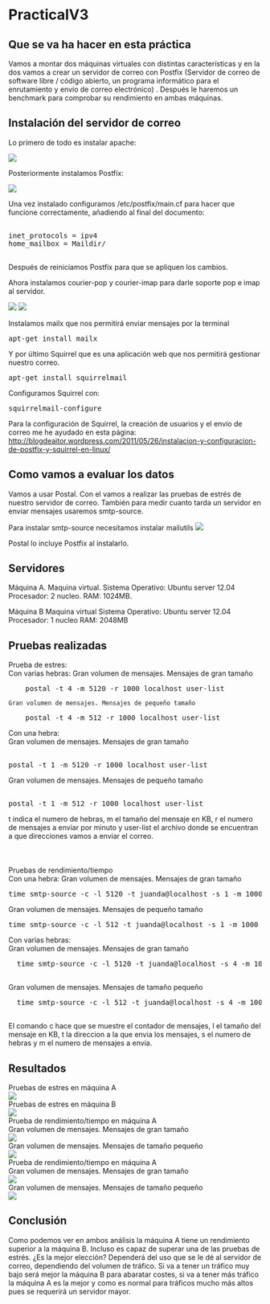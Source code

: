 PracticaIV3
===========

## Que se va ha hacer en esta práctica ##

Vamos a montar dos máquinas virtuales con distintas características y en la dos vamos a crear un servidor de correo con Postfix (Servidor de correo de software libre / código abierto, un programa
informático para el enrutamiento y envío de correo electrónico) . Después le haremos un benchmark para comprobar su rendimiento en ambas máquinas.


## Instalación del servidor de correo ##

Lo primero de todo es instalar apache:

<img src=https://dl.dropboxusercontent.com/u/71428812/ivp3/1.jpg />

Posteriormente instalamos Postfix:

<img src=https://dl.dropboxusercontent.com/u/71428812/ivp3/2.jpg />

Una vez instalado configuramos /etc/postfix/main.cf para hacer que funcione correctamente, añadiendo al final del documento:

<pre>

inet_protocols = ipv4
home_mailbox = Maildir/

</pre>

Después de reiniciamos Postfix para que se apliquen los cambios.

Ahora instalamos courier-pop y courier-imap para darle soporte pop e imap al servidor.

<img src=https://dl.dropboxusercontent.com/u/71428812/ivp3/3.jpg />

<img src=https://dl.dropboxusercontent.com/u/71428812/ivp3/4.jpg />

Instalamos mailx que nos permitirá enviar mensajes por la terminal

<pre>
apt-get install mailx
</pre>

Y por último Squirrel que es una aplicación web que nos permitirá gestionar nuestro correo.

<pre>
apt-get install squirrelmail
</pre>

Configuramos Squirrel con:

<pre>
squirrelmail-configure
</pre>

Para la configuración de Squirrel, la creación de usuarios y el envío de correo me he ayudado en esta página:
http://blogdeaitor.wordpress.com/2011/05/26/instalacion-y-configuracion-de-postfix-y-squirrel-en-linux/

## Como vamos a evaluar los datos ##

Vamos a usar Postal. Con el vamos a realizar las pruebas de estrés de nuestro servidor de correo. También para medir cuanto tarda un servidor en enviar mensajes usaremos smtp-source.

Para instalar smtp-source necesitamos instalar mailutils
<img src=https://dl.dropboxusercontent.com/u/71428812/ivp3/5.jpg />

Postal lo incluye Postfix al instalarlo.

## Servidores ##

Máquina A.
Maquina virtual.
Sistema Operativo: Ubuntu server 12.04
Procesador: 2 nucleo.
RAM: 1024MB.

Máquina B
Maquina virtual
Sistema Operativo: Ubuntu server 12.04
Procesador: 1 nucleo
RAM: 2048MB

## Pruebas realizadas ##

Prueba de estres:
<br>
  Con varias hebras:
    Gran volumen de mensajes. Mensajes de gran tamaño
    
<pre>
    postal -t 4 -m 5120 -r 1000 localhost user-list
</pre>

    Gran volumen de mensajes. Mensajes de pequeño tamaño
<pre>
    postal -t 4 -m 512 -r 1000 localhost user-list
</pre>

  Con una hebra:
  <br>
Gran volumen de mensajes. Mensajes de gran tamaño
<pre>

postal -t 1 -m 5120 -r 1000 localhost user-list
</pre>

Gran volumen de mensajes. Mensajes de pequeño tamaño
<pre>

postal -t 1 -m 512 -r 1000 localhost user-list
</pre>

t indica el numero de hebras, m el tamaño del mensaje en KB, r el numero de mensajes a enviar por minuto y user-list el archivo donde se encuentran a que direcciones vamos a enviar el correo.
<br>
<br>
<br>
<br>
Pruebas de rendimiento/tiempo
<br>
Con una hebra:
    Gran volumen de mensajes. Mensajes de gran tamaño
<pre>
time smtp-source -c -l 5120 -t juanda@localhost -s 1 -m 1000 localhost
</pre>
Gran volumen de mensajes. Mensajes de pequeño tamaño
<pre>
time smtp-source -c -l 512 -t juanda@localhost -s 1 -m 1000 localhost
</pre>
Con varias hebras:
  <br>
Gran volumen de mensajes. Mensajes de gran tamaño
  <pre>
  time smtp-source -c -l 5120 -t juanda@localhost -s 4 -m 1000 localhost
  </pre>
Gran volumen de mensajes. Mensajes de tamaño pequeño
  <pre>
  time smtp-source -c -l 512 -t juanda@localhost -s 4 -m 1000 localhost
  </pre>
  
El comando c hace que se muestre el contador de mensajes, l el tamaño del mensaje en KB, t la direccion a la que envia los mensajes, s el numero de hebras y m el numero de mensajes a envia.

## Resultados ##
Pruebas de estres en máquina A
<br>
<img src=https://dl.dropboxusercontent.com/u/71428812/ivp3/6.jpg />
<br>
Pruebas de estres en máquina B
<br>
<img src=https://dl.dropboxusercontent.com/u/71428812/ivp3/7.jpg />
<br>
Prueba de rendimiento/tiempo en máquina A
<br>
Gran volumen de mensajes. Mensajes de gran tamaño
<br>
<img src=https://dl.dropboxusercontent.com/u/71428812/ivp3/8.jpg />
<br>
Gran volumen de mensajes. Mensajes de tamaño pequeño
<br>
<img src=https://dl.dropboxusercontent.com/u/71428812/ivp3/9.jpg />
<br>
Prueba de rendimiento/tiempo en máquina A
<br>
Gran volumen de mensajes. Mensajes de gran tamaño
<br>
<img src=https://dl.dropboxusercontent.com/u/71428812/ivp3/10.jpg />
<br>
Gran volumen de mensajes. Mensajes de tamaño pequeño
<br>
<img src=https://dl.dropboxusercontent.com/u/71428812/ivp3/11.jpg />
<br>

## Conclusión ##
Como podemos ver en ambos análisis la máquina A tiene un rendimiento superior a la máquina B. Incluso es capaz de superar una de las pruebas de estrés. ¿Es la mejor elección? Dependerá del uso que se le dé al servidor de correo, dependiendo del volumen de tráfico. Si va a tener un tráfico muy bajo será mejor la máquina B para abaratar costes, si va a tener más tráfico la máquina A es la mejor y como es normal para tráficos mucho más altos pues se requerirá un servidor mayor.
